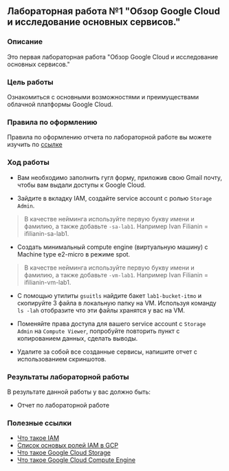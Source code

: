 ## Лабораторная работа №1 "Обзор Google Cloud и исследование основных сервисов."
### Описание
Это первая лабораторная работа "Обзор Google Cloud и исследование основных сервисов."

### Цель работы
Ознакомиться с основными возможностями и преимуществами облачной платформы Google Cloud.

### Правила по оформлению

Правила по оформлению отчета по лабораторной работе вы можете изучить по [ссылке](../reportdesign.md)

### Ход работы

- Вам необходимо заполнить гугл форму, приложив свою Gmail почту, чтобы вам выдали доступы к Google Cloud.

- Зайдите в вкладку IAM, создайте service account с ролью `Storage Admin`.
> В качестве нейминга используйте первую букву имени и фамилию, а также добавьте `-sa-lab1`. Например Ivan Filianin = ifilianin-sa-lab1.

- Создать минимальный compute engine (виртуальную машину) с Machine type
e2-micro в режиме spot.

> В качестве нейминга используйте первую букву имени и фамилию, а также добавьте `-vm-lab1`. Например Ivan Filianin = ifilianin-vm-lab1.

- С помощью утилиты `gsuitls` найдите бакет `lab1-bucket-itmo` и скопируйте 3 файла в локальную папку на VM. Используя команду `ls -lah` отобразите что эти файлы хранятся у вас на VM.

- Поменяйте права доступа для вашего service account с `Storage Admin` на `Compute Viewer`, попробуйте повторить пункт с копированием данных, сделать выводы.

- Удалите за собой все созданные сервисы, напишите отчет с использованием скриншотов.


### Результаты лабораторной работы
В результате данной работы у вас должно быть:

- Отчет по лабораторной работе

### Полезные ссылки

- [Что такое IAM](https://cloud.google.com/iam/docs/overview)
- [Список основых ролей IAM в GCP](https://cloud.google.com/iam/docs/understanding-roles#cloud-storage-roles)
- [Что такое Google Cloud Storage](https://www.youtube.com/watch?v=VDBhvexAj8I)
- [Что такое Google Cloud Compute Engine](https://cloud.google.com/compute/docs/instances)
